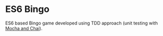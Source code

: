 # ES6 Bingo
ES6 based Bingo game developed using TDD approach (unit testing with [Mocha and Chai](http://mochajs.org/)).